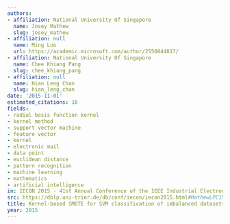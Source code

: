 ```yaml
---
authors:
- affiliation: National University Of Singapore
  name: Josey Mathew
  slug: josey_mathew
- affiliation: null
  name: Ming Luo
  url: https://academic.microsoft.com/author/2550844817/
- affiliation: National University Of Singapore
  name: Chee Khiang Pang
  slug: chee_khiang_pang
- affiliation: null
  name: Hian Leng Chan
  slug: hian_leng_chan
date: '2015-11-01'
estimated_citations: 16
fields:
- radial basis function kernel
- kernel method
- support vector machine
- feature vector
- kernel
- electronic mail
- data point
- euclidean distance
- pattern recognition
- machine learning
- mathematics
- artificial intelligence
in: IECON 2015 - 41st Annual Conference of the IEEE Industrial Electronics Society
src: https://dblp.uni-trier.de/db/conf/iecon/iecon2015.html#MathewLPC15
title: Kernel-based SMOTE for SVM classification of imbalanced datasets
year: 2015
---
```

